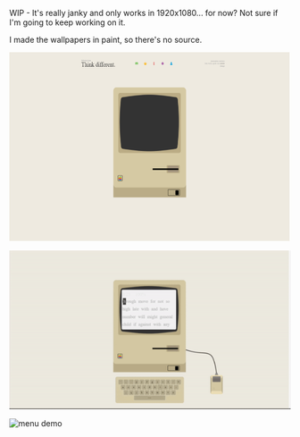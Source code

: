 WIP - It's really janky and only works in 1920x1080... for now? Not sure if I'm going to keep working on it.

I made the wallpapers in paint, so there's no source.

<img src="demo/screenshot.png" width="600px" height="338"/>

![typing demo](demo/typing.gif)

![menu demo](demo/menu.gif)
